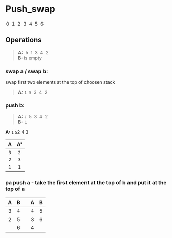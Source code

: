 # Push_swap

０ １ ２ ３ ４ ５ ６ 

## Operations
> **A:**  ­ 5  ­ 1 ­ 3 ­ 4 ­ 2  
> **B:** is empty


### **swap a / swap b:**  
swap first two elements at the top of choosen stack  
> **A:** `1` ­ `5` ­ 3 ­ 4 ­ 2  

### push b:
> **A:**  `⮦` ­ 5 ­ 3 ­ 4 ­ 2  
> **B:**  `１`

**A:**
`1` `5`2 4 3

| A | A' |
|:----:|:----:|
| `3` | `2` |
| `2` | `3` | 
| 1 | 1 |

### **pa** push a - take the first element at the top of b and put it at the top of a
|    A | B   | | A    | B   |
|:----:|:----:|-|:----:|:----:|
| 3 | `4` | | `4` | 5 |
| 2 | 5 | | 3 | 6 | 
|   | 6   | | 4 | 

